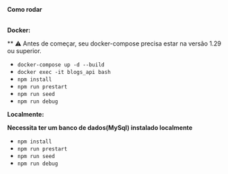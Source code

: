 <summary><strong>Como rodar</strong></summary></br>

  **Docker:**

  ** :warning: Antes de começar, seu docker-compose precisa estar na versão 1.29 ou superior.

- `docker-compose up -d --build`
- `docker exec -it blogs_api bash`
- `npm install`
- `npm run prestart`
- `npm run seed`
- `npm run debug`

**Localmente:**

**Necessita ter um banco de dados(MySql) instalado localmente**

- `npm install`
- `npm run prestart`
- `npm run seed`
- `npm run debug`
